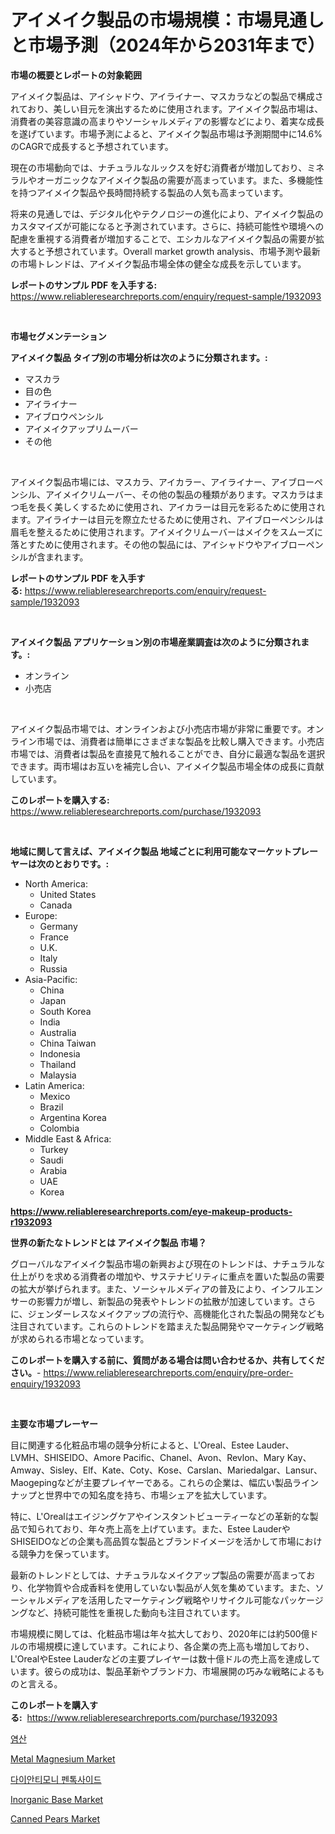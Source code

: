 <p><h1>アイメイク製品の市場規模：市場見通しと市場予測（2024年から2031年まで）</h1></p><p><strong>市場の概要とレポートの対象範囲</strong></p>
<p><p>アイメイク製品は、アイシャドウ、アイライナー、マスカラなどの製品で構成されており、美しい目元を演出するために使用されます。アイメイク製品市場は、消費者の美容意識の高まりやソーシャルメディアの影響などにより、着実な成長を遂げています。市場予測によると、アイメイク製品市場は予測期間中に14.6%のCAGRで成長すると予想されています。</p><p>現在の市場動向では、ナチュラルなルックスを好む消費者が増加しており、ミネラルやオーガニックなアイメイク製品の需要が高まっています。また、多機能性を持つアイメイク製品や長時間持続する製品の人気も高まっています。</p><p>将来の見通しでは、デジタル化やテクノロジーの進化により、アイメイク製品のカスタマイズが可能になると予測されています。さらに、持続可能性や環境への配慮を重視する消費者が増加することで、エシカルなアイメイク製品の需要が拡大すると予想されています。Overall market growth analysis、市場予測や最新の市場トレンドは、アイメイク製品市場全体の健全な成長を示しています。</p></p>
<p><strong>レポートのサンプル PDF を入手する:</strong> <a href="https://www.reliableresearchreports.com/enquiry/request-sample/1932093">https://www.reliableresearchreports.com/enquiry/request-sample/1932093</a></p>
<p>&nbsp;</p>
<p><strong>市場セグメンテーション</strong></p>
<p><strong>アイメイク製品 タイプ別の市場分析は次のように分類されます。:</strong></p>
<p><ul><li>マスカラ</li><li>目の色</li><li>アイライナー</li><li>アイブロウペンシル</li><li>アイメイクアップリムーバー</li><li>その他</li></ul></p>
<p>&nbsp;</p>
<p><p>アイメイク製品市場には、マスカラ、アイカラー、アイライナー、アイブローペンシル、アイメイクリムーバー、その他の製品の種類があります。マスカラはまつ毛を長く美しくするために使用され、アイカラーは目元を彩るために使用されます。アイライナーは目元を際立たせるために使用され、アイブローペンシルは眉毛を整えるために使用されます。アイメイクリムーバーはメイクをスムーズに落とすために使用されます。その他の製品には、アイシャドウやアイブローペンシルが含まれます。</p></p>
<p><strong>レポートのサンプル PDF を入手する:</strong>&nbsp;<a href="https://www.reliableresearchreports.com/enquiry/request-sample/1932093">https://www.reliableresearchreports.com/enquiry/request-sample/1932093</a></p>
<p>&nbsp;</p>
<p><strong> アイメイク製品 アプリケーション別の市場産業調査は次のように分類されます。:</strong></p>
<p><ul><li>オンライン</li><li>小売店</li></ul></p>
<p>&nbsp;</p>
<p><p>アイメイク製品市場では、オンラインおよび小売店市場が非常に重要です。オンライン市場では、消費者は簡単にさまざまな製品を比較し購入できます。小売店市場では、消費者は製品を直接見て触れることができ、自分に最適な製品を選択できます。両市場はお互いを補完し合い、アイメイク製品市場全体の成長に貢献しています。</p></p>
<p><strong>このレポートを購入する:</strong>&nbsp; <a href="https://www.reliableresearchreports.com/purchase/1932093">https://www.reliableresearchreports.com/purchase/1932093</a></p>
<p>&nbsp;</p>
<p><strong>地域に関して言えば、アイメイク製品 地域ごとに利用可能なマーケットプレーヤーは次のとおりです。:</strong></p>
<p><ul>
    <li>
        North America:
        <ul>
            <li>United States</li>
            <li>Canada</li>
        </ul>
    </li>
    <li>
        Europe:
        <ul>
            <li>Germany</li>
            <li>France</li>
            <li>U.K.</li>
            <li>Italy</li>
            <li>Russia</li>
        </ul>
    </li>
    <li>
        Asia-Pacific:
        <ul>
            <li>China</li>
            <li>Japan</li>
            <li>South Korea</li>
            <li>India</li>
            <li>Australia</li>
            <li>China Taiwan</li>
            <li>Indonesia</li>
            <li>Thailand</li>
            <li>Malaysia</li>
        </ul>
    </li>
    <li>
        Latin America:
        <ul>
            <li>Mexico</li>
            <li>Brazil</li>
            <li>Argentina Korea</li>
            <li>Colombia</li>
        </ul>
    </li>
    <li>
        Middle East & Africa:
        <ul>
            <li>Turkey</li>
            <li>Saudi</li>
            <li>Arabia</li>
            <li>UAE</li>
            <li>Korea</li>
        </ul>
    </li>
    </ul></p>
<p><strong><a href="https://www.reliableresearchreports.com/eye-makeup-products-r1932093">https://www.reliableresearchreports.com/eye-makeup-products-r1932093</a></strong>&nbsp;</p>
<p><strong>世界の新たなトレンドとは アイメイク製品 市場？</strong></p>
<p><p>グローバルなアイメイク製品市場の新興および現在のトレンドは、ナチュラルな仕上がりを求める消費者の増加や、サステナビリティに重点を置いた製品の需要の拡大が挙げられます。また、ソーシャルメディアの普及により、インフルエンサーの影響力が増し、新製品の発表やトレンドの拡散が加速しています。さらに、ジェンダーレスなメイクアップの流行や、高機能化された製品の開発なども注目されています。これらのトレンドを踏まえた製品開発やマーケティング戦略が求められる市場となっています。</p></p>
<p><strong>このレポートを購入する前に、質問がある場合は問い合わせるか、共有してください。</strong>- <a href="https://www.reliableresearchreports.com/enquiry/pre-order-enquiry/1932093">https://www.reliableresearchreports.com/enquiry/pre-order-enquiry/1932093</a></p>
<p>&nbsp;</p>
<p><strong>主要な市場プレーヤー</strong></p>
<p><p>目に関連する化粧品市場の競争分析によると、L'Oreal、Estee Lauder、LVMH、SHISEIDO、Amore Pacific、Chanel、Avon、Revlon、Mary Kay、Amway、Sisley、Elf、Kate、Coty、Kose、Carslan、Mariedalgar、Lansur、Maogepingなどが主要プレイヤーである。これらの企業は、幅広い製品ラインナップと世界中での知名度を持ち、市場シェアを拡大しています。</p><p>特に、L'Orealはエイジングケアやインスタントビューティーなどの革新的な製品で知られており、年々売上高を上げています。また、Estee LauderやSHISEIDOなどの企業も高品質な製品とブランドイメージを活かして市場における競争力を保っています。</p><p>最新のトレンドとしては、ナチュラルなメイクアップ製品の需要が高まっており、化学物質や合成香料を使用していない製品が人気を集めています。また、ソーシャルメディアを活用したマーケティング戦略やリサイクル可能なパッケージングなど、持続可能性を重視した動向も注目されています。</p><p>市場規模に関しては、化粧品市場は年々拡大しており、2020年には約500億ドルの市場規模に達しています。これにより、各企業の売上高も増加しており、L'OrealやEstee Lauderなどの主要プレイヤーは数十億ドルの売上高を達成しています。彼らの成功は、製品革新やブランド力、市場展開の巧みな戦略によるものと言える。</p></p>
<p><strong>このレポートを購入する:</strong>&nbsp;&nbsp;<a href="https://www.reliableresearchreports.com/purchase/1932093">https://www.reliableresearchreports.com/purchase/1932093</a></p>
<p><p><a href="https://medium.com/@edenger9807/%EC%97%BC%EC%82%B0-%EC%8B%9C%EC%9E%A5-%EA%B7%9C%EB%AA%A8%EB%8A%94-%EA%B8%80%EB%A1%9C%EB%B2%8C-%EC%82%B0%EC%97%85%EC%97%90%EC%84%9C-%EC%B5%9C%EC%83%81%EC%9D%98-%EB%A7%88%EC%BC%80%ED%8C%85-%EC%B1%84%EB%84%90%EC%9D%84-%EB%B3%B4%EC%97%AC%EC%A4%8D%EB%8B%88%EB%8B%A4-adbcebe55d27">염산</a></p><p><a href="https://www.linkedin.com/pulse/metal-magnesium-market-size-share-amp-trends-analysis-report-zxrkf?trackingId=h0AINjqtZupGk4COeEtQKg%3D%3D">Metal Magnesium Market</a></p><p><a href="https://medium.com/@briaabshire/%EB%8B%A4%EC%9D%B4%EC%95%88%ED%8B%B0%EB%AA%A8%EB%8B%88%EC%98%A4-%EC%82%BC%EC%82%B0%ED%99%94%EB%AC%BC-%EC%8B%9C%EC%9E%A5-%EC%A1%B0%EC%82%AC-%EB%B3%B4%EA%B3%A0%EC%84%9C-%EA%B7%B8-%EC%97%AD%EC%82%AC-%EB%B0%8F-2024%EB%85%84%EB%B6%80%ED%84%B0-2031%EB%85%84%EA%B9%8C%EC%A7%80%EC%9D%98-%EC%98%88%EC%B8%A1-b9e432d46b0a">다이안티모니 펜톡사이드</a></p><p><a href="https://www.linkedin.com/pulse/inorganic-base-market-research-report-forecasted-period-from-hnkpf?trackingId=Feb9oyaGx%2FWQolMV%2FgnbeA%3D%3D">Inorganic Base Market</a></p><p><a href="https://github.com/Glendatilghmankmgz0rbhwpy/Market-Research-Report-List-1/blob/main/canned-pears-market.md">Canned Pears Market</a></p></p>